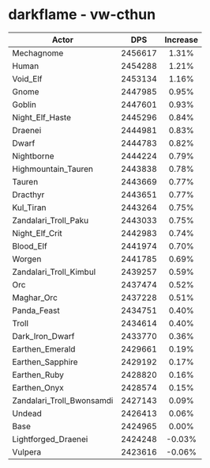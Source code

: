 # darkflame - vw-cthun
| Actor | DPS | Increase |
|---|:---:|:---:|
|Mechagnome|2456617|1.31%|
|Human|2454288|1.21%|
|Void_Elf|2453134|1.16%|
|Gnome|2447985|0.95%|
|Goblin|2447601|0.93%|
|Night_Elf_Haste|2445296|0.84%|
|Draenei|2444981|0.83%|
|Dwarf|2444783|0.82%|
|Nightborne|2444224|0.79%|
|Highmountain_Tauren|2443838|0.78%|
|Tauren|2443669|0.77%|
|Dracthyr|2443651|0.77%|
|Kul_Tiran|2443264|0.75%|
|Zandalari_Troll_Paku|2443033|0.75%|
|Night_Elf_Crit|2442983|0.74%|
|Blood_Elf|2441974|0.70%|
|Worgen|2441785|0.69%|
|Zandalari_Troll_Kimbul|2439257|0.59%|
|Orc|2437474|0.52%|
|Maghar_Orc|2437228|0.51%|
|Panda_Feast|2434751|0.40%|
|Troll|2434614|0.40%|
|Dark_Iron_Dwarf|2433770|0.36%|
|Earthen_Emerald|2429661|0.19%|
|Earthen_Sapphire|2429192|0.17%|
|Earthen_Ruby|2428820|0.16%|
|Earthen_Onyx|2428574|0.15%|
|Zandalari_Troll_Bwonsamdi|2427143|0.09%|
|Undead|2426413|0.06%|
|Base|2424965|0.00%|
|Lightforged_Draenei|2424248|-0.03%|
|Vulpera|2423616|-0.06%|
